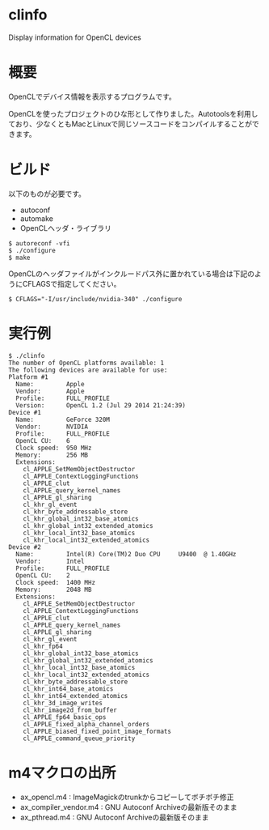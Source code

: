 # clinfo

Display information for OpenCL devices

# 概要

OpenCLでデバイス情報を表示するプログラムです。

OpenCLを使ったプロジェクトのひな形として作りました。Autotoolsを利用しており、少なくともMacとLinuxで同じソースコードをコンパイルすることができます。

# ビルド

以下のものが必要です。

- autoconf
- automake
- OpenCLヘッダ・ライブラリ

```
$ autoreconf -vfi
$ ./configure
$ make
```

OpenCLのヘッダファイルがインクルードパス外に置かれている場合は下記のようにCFLAGSで指定してください。

```
$ CFLAGS="-I/usr/include/nvidia-340" ./configure
```

# 実行例

```
$ ./clinfo
The number of OpenCL platforms available: 1
The following devices are available for use:
Platform #1
  Name:         Apple
  Vendor:       Apple
  Profile:      FULL_PROFILE
  Version:      OpenCL 1.2 (Jul 29 2014 21:24:39)
Device #1
  Name:         GeForce 320M
  Vendor:       NVIDIA
  Profile:      FULL_PROFILE
  OpenCL CU:    6
  Clock speed:  950 MHz
  Memory:       256 MB
  Extensions:
    cl_APPLE_SetMemObjectDestructor
    cl_APPLE_ContextLoggingFunctions
    cl_APPLE_clut
    cl_APPLE_query_kernel_names
    cl_APPLE_gl_sharing
    cl_khr_gl_event
    cl_khr_byte_addressable_store
    cl_khr_global_int32_base_atomics
    cl_khr_global_int32_extended_atomics
    cl_khr_local_int32_base_atomics
    cl_khr_local_int32_extended_atomics
Device #2
  Name:         Intel(R) Core(TM)2 Duo CPU     U9400  @ 1.40GHz
  Vendor:       Intel
  Profile:      FULL_PROFILE
  OpenCL CU:    2
  Clock speed:  1400 MHz
  Memory:       2048 MB
  Extensions:
    cl_APPLE_SetMemObjectDestructor
    cl_APPLE_ContextLoggingFunctions
    cl_APPLE_clut
    cl_APPLE_query_kernel_names
    cl_APPLE_gl_sharing
    cl_khr_gl_event
    cl_khr_fp64
    cl_khr_global_int32_base_atomics
    cl_khr_global_int32_extended_atomics
    cl_khr_local_int32_base_atomics
    cl_khr_local_int32_extended_atomics
    cl_khr_byte_addressable_store
    cl_khr_int64_base_atomics
    cl_khr_int64_extended_atomics
    cl_khr_3d_image_writes
    cl_khr_image2d_from_buffer
    cl_APPLE_fp64_basic_ops
    cl_APPLE_fixed_alpha_channel_orders
    cl_APPLE_biased_fixed_point_image_formats
    cl_APPLE_command_queue_priority
```

# m4マクロの出所

- ax_opencl.m4 : ImageMagickのtrunkからコピーしてボチボチ修正
- ax_compiler_vendor.m4 : GNU Autoconf Archiveの最新版そのまま
- ax_pthread.m4 : GNU Autoconf Archiveの最新版そのまま
